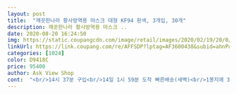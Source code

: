```yaml
---
layout: post 
title:  "깨끗한나라 황사방역용 마스크 대형 KF94 흰색, 3개입, 30개" 
description: 깨끗한나라 황사방역용 마스크 ..
date: 2020-08-20 16:24:50 
img: https://static.coupangcdn.com/image/retail/images/2020/02/19/20/0/3ea56a26-8899-4195-bae4-4c4b11520774.jpg 
linkUrl: https://link.coupang.com/re/AFFSDP?lptag=AF3600438&subid=ahnPublicAsk&pageKey=1275280923&itemId=2281253880&vendorItemId=70278373621&traceid=V0-113-c2e1508214e9419b 
categories: [1024] 
color: D9418C 
price: 95400 
author: Ask View Shop 
cont:  "<br/>14시 37분 구입<br/>14일 1시 59분 도착 빠른배송(새벽)<br/>1봉지에 3개씩 들어있고,<br/>2023년 5월까지 사용할수 있고요<br/>2일 사용후 후기<br/>5월 22일 18시 12분 결제되었어요<br/>7프로 할인가에 샀다요<br/>90장 보기만 해도 행복하네요<br/>94라 답답할까 여름인데 숨못쉬려나 좀 걱정스러웠지만<br/>kf94이기에 기존 다른 마스크보다는 살짝 얇아도 kf94라는 점은 가만해야 합니다  낮에는 날씨가 18도정도에 입가주변은 땀이 흥건하게 찹니다<br/>계속 새고 했어요  그런던 중.<br/>.<br/><br/>구만 몇천원에<br/>구입후 보았더니 90장이네요<br/>그동안은 약국서만 줄서 사기도하고<br/>그리고 한봉지에 3매씩 들어있구요<br/>깨끗한 나라는 지퍼백으로 되어있어 꺼내쓰기 좋네요<br/>깨끗한나라 화장지 사용하고 있는데<br/>깨끗한나라는 공적마스크보다는 저렴하기에 계속 실패하던터라<br/>날이 습하고 더우니까<br/>내 살다살다 이런 마스크 나부랭이에 돈쓰며 사는날이 올줄이야<br/>띠로리<br/>마스크까지<br/>마스크는 진짜 최신제조인가봐요 유통기한 삼년후 오월까지인거보면요ㅎ<br/>마스크부자라 넘 행복한 밤여요<br/>모두 건행하세요<br/>미리 쿠페이머니 많이 충전해 놓은것도 한몫 한것 같아요<br/>박스고대로 고이 모셔놓았다가<br/>보고도 놓치다가 3번만에 장바구니에 넣기성공<br/>봉투에는 4겹의 대형 마스크라고 써있구요<br/>사실 1200원이면 공적이랑 가격차 얼마안나고 또 90입이라 살짝 망설일뻔했는데<br/>사실 마스크제작을 몰랐다가<br/>사용해보고 글 남길께요<br/>세상에나<br/>시원해지면 착용하려고요<br/>아마도 장바구니에 넣은것은 12시 10분정도 인듯 싶어요(낮)<br/>아직 사용전입니다<br/>아직 써보진 않았는데<br/>안구건조증과 눈가의 핏줄이 튀어나와서 공적마스크만 사야하나<br/>어떤 제품인지 확인은 못했어요<br/>엄청 불편하다가<br/>여름엔 일단 일회용마스크쓰고 친정엄마네 반주려구요<br/>오늘 아홉시쯤 구매했는데<br/>오늘도 쿠팡서 마스크 파티가 되길 바라며.<br/>.<br/><br/>오늘에서야 발견요<br/>오늘은 제가 여태 몇개월동안의 새고해도 안되던것을 보상받는 느낌이네요<br/>오예<br/>오후11시에 배송되었어요<br/>요즘은 마스크부자가<br/>요즘은 쿠팡서무지한 나를 탓하며ㅋ<br/>원래가격은 십만이 넘더만<br/>유독 많이 보인 날이 였어요<br/>이렇게 성공했네요 운이 너무 좋았던거 같아요<br/>입이 닿는 부분은 부드럽습니다<br/>점심먹고 아무생각없이 본능적으로 폰잡고 장바구니 전체클릭 하는순간 무언가 1개가 보여 바로 구매버튼 눌렀습니다<br/>제가 성공한 후에도 깨끗한 나라가 여러번 지나갔습니다<br/>제일이라고 하더라고요<br/>종식될꺼 같지도 않고ㅠㅠ 겨울되면 이제 독감처럼 대유행될꺼란 뉴스에<br/>지금은 비말마스크하고 다녀요<br/>지퍼락이라 2개남아도 잘닫아두면 되니 좋아요^^<br/>참 빠름빠름<br/>친정엄마 마스크 산다고 약국에 줄선다는 이야기 들을때 맘 아파서ㅠㅠㅠ<br/>코로나 언넝 종식되구 마스크없는 세상에서 코로나없는 세상에서 살고싶네요❤<br/>쿠팡 고맙습니다<br/>쿠팡관둬야하나 하는찰나.<br/>.<br/><br/>클럽발 코로나로 또 불안해서 마스크를 사야겠다고 13일 아침부터 쿠팡을 새고 하는데 초록 깨끗한 나라가 스쳐지나가서 마음먹고 하루종일 새고 했네요(1분에 10번씩 클릭을 했어요)<br/>품평믿고 회사믿고<br/>핸드폰 만지구 있는데 왠 알림이 뜨길래 봤더니 마스크<br/>혹시몰라 구매했어요<br/>후딱 접솝해서 결제했어요!!!!<br/>흐ㅠㅠㅠㅠ<br/>" 
---
```


